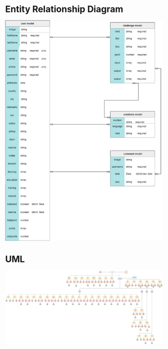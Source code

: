 # Entity Relationship Diagram

![Untitled%20Diagram-db.drawio img](https://github.com/Nouf112233/masterproject-backend/blob/main/Untitled%20Diagram-db.drawio.png)


# UML

![uml-backend img](https://github.com/Nouf112233/masterproject-backend/blob/main/uml-backend.png)

